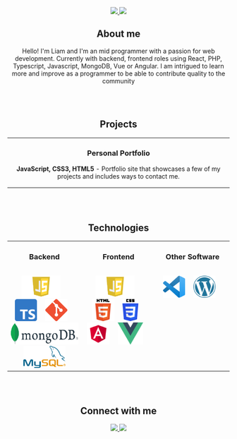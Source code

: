 <p align="center">
	<p align="center">
		<!-- IN PROGRESS -->
		<!-- <a href="https://liamburja.github.io/" target="_blank">
			<img src="https://img.shields.io/badge/-Portfolio-961711?style=for-the-badge&color=blue"/>
		</a> -->
		<a href="https://www.linkedin.com/in/liam-verdejo-8436b26a/" target="_blank">
			<img src="https://img.shields.io/badge/-Linkedin-961711?logo=linkedin&logoColor=white&style=for-the-badge&color=red"/>
		</a>
		<a href="mailto:liamburja@gmail.com" target="_blank"></a>
		<img src="https://img.shields.io/badge/-liamburja@gmail.com-961711?logo=gmail&logoColor=white&style=for-the-badge&color=yellow"/>
		</a>
	</p>

<!-- ABOUT ME -->
<h2 align="center" color="white">About me</h2>
<p align="center">
	Hello! I'm Liam and I'm an mid programmer with a passion for web development. Currently with backend, frontend roles using React, PHP, Typescript, Javascript, MongoDB, Vue or Angular. I am intrigued to learn more and improve as a programmer to be able to contribute quality to the community
</p>

<br>
</br>

<!-- PROJECTS -->

<h2 align="center" color="white">Projects</h2>
<div align="center">
	<table>
		<tr>
			<td width="100%">
				<h3 align="center" color="white">Personal Portfolio</h3>
				<div align="center">
					<p>
						<!-- IN PROGRESS -->
						<!-- <a href="https://liamburja.github.io/" target="_blank">
							<img src="https://img.shields.io/badge/-Portfolio-961711?style=for-the-badge&color=red"/>
						</a> -->
						<!-- IN PROGRESS -->
						<!-- <a href="https://liamburja.github.io/" target="_blank">
						<img src="https://img.shields.io/badge/-website-green?style=for-the-badge&color=red"/>
					</a> -->
					</p>
					<p><strong>JavaScript, CSS3, HTML5</strong> - Portfolio site that showcases a few of my projects and includes ways to contact me.</p>
				</div>
			</td>
		</tr>
	</table>
	<br>
	</br>
</div>

<!-- TECHNOLOGIES -->

<h2 align="center" color="white">Technologies</h2>
<div align="center">
	<table>
		<tr>
			<td valign="top" width="33.3333%">
				<h3 align="center" color="white">Backend</h3>
				<br>
				<div align="center">
					<img src="javascript.png" alt="JavaScript" height="50">
							&nbsp&nbsp&nbsp
					<img src="typescript.png" alt="Typescript" height="50">
							&nbsp&nbsp&nbsp
					<img src="git.png" alt="Git" height="50">
							&nbsp&nbsp&nbsp
					<img src="mongodb.png" alt="MongoDB" height="50">
							&nbsp&nbsp&nbsp
					<img src="mysql.png" alt="Mysql" height="50">
							&nbsp&nbsp&nbsp
				</div>
			</td>
			<td valign="top" width="33.3333%">
				<h3 align="center" color="white">Frontend</h3>
				<br>
				<div align="center">
					<img src="javascript.png" alt="JavaScript" height="50">
							&nbsp&nbsp&nbsp
					<img src="html5.png" alt="HTML5" height="50">
							&nbsp&nbsp&nbsp
					<img src="css3.png" alt="CSS3" height="50">
							&nbsp&nbsp&nbsp
					<img src="angular.png" alt="Angular" height="50">
							&nbsp&nbsp&nbsp
					<img src="vue.png" alt="Vue" height="50">
							&nbsp&nbsp&nbsp
				</div>
			</td>
			<td valign="top" width="33.3333%">
				<h3 align="center" color="white">Other Software</h3>
				<br>
				<div align="center">
					<img src="vscode.png" alt="VsCode" height="50">
							&nbsp&nbsp&nbsp
					<img src="wordpress.png" alt="Wordpress" height="50">
							&nbsp&nbsp&nbsp
				</div>
			</td>
		</tr>
	</table>
</div>

</br>
</br>

<h2 align="center" color="white">Connect with me</h2>
<div align="center">
	<p align="center">
		<!-- IN PROGRESS -->
		<!-- <a href="https://foxkdev.github.io/" target="_blank">
			<img src="https://img.shields.io/badge/-Portfolio-961711?logo=data%3Aimage%2Fpng%3Bbase64%2CiVBORw0KGgoAAAANSUhEUgAAAA4AAAAOCAQAAAC1QeVaAAAABGdBTUEAALGPC%2FxhBQAAACBjSFJNAAB6JgAAgIQAAPoAAACA6AAAdTAAAOpgAAA6mAAAF3CculE8AAAAB3RJTUUH5gwKECARRZb4egAAAAJiS0dEAP%2BHj8y%2FAAAAnUlEQVQYGY3BMUqCAQAG0G%2FIJUJ0iDAoUNShIc%2FQ0oFaHVqjqYM06SAiltA%2FdJCsqU6gvgwLxAR9LzuIA00dVREVl9pKsiTK7r35Urh2ZeLTuwdVibgxs%2FJhamWuK3FoZJtCOY5MbPOqEnFr4b87iTj2aFNfTSLiVM%2B6oXORJRFnBv48aYj8ElE39uNFW2SNiJZnhQuRDSJO1ET28g3gyOKRiJ5NZQAAACV0RVh0ZGF0ZTpjcmVhdGUAMjAyMi0xMi0xMFQxNjozMjoxNyswMDowMB1J7wEAAAAldEVYdGRhdGU6bW9kaWZ5ADIwMjItMTItMTBUMTY6MzI6MTcrMDA6MDBsFFe9AAAAAElFTkSuQmCC&logoColor=white&style=for-the-badge&color=blue"/>
		</a> -->
		<a href="https://www.linkedin.com/in/liam-verdejo-8436b26a/" target="_blank">
			<img src="https://img.shields.io/badge/-Linkedin-961711?logo=linkedin&logoColor=white&style=for-the-badge&color=red"/>
		</a>
		<a href="mailto:liamburja@gmail.com" target="_blank"></a>
		<img src="https://img.shields.io/badge/-liamburja@gmail.com-961711?logo=gmail&logoColor=white&style=for-the-badge&color=yellow"/>
		</a>
	</p>
</div>
